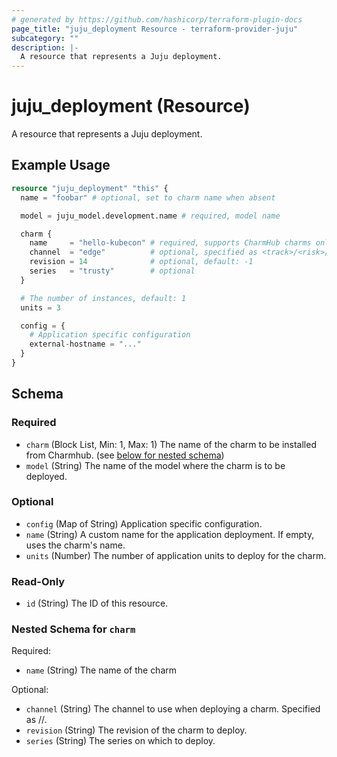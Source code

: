 ```yaml
---
# generated by https://github.com/hashicorp/terraform-plugin-docs
page_title: "juju_deployment Resource - terraform-provider-juju"
subcategory: ""
description: |-
  A resource that represents a Juju deployment.
---
```


# juju_deployment (Resource)

A resource that represents a Juju deployment.

## Example Usage

```terraform
resource "juju_deployment" "this" {
  name = "foobar" # optional, set to charm name when absent

  model = juju_model.development.name # required, model name

  charm {
    name     = "hello-kubecon" # required, supports CharmHub charms only
    channel  = "edge"          # optional, specified as <track>/<risk>/<branch>, default: latest/stable
    revision = 14              # optional, default: -1
    series   = "trusty"        # optional
  }

  # The number of instances, default: 1
  units = 3

  config = {
    # Application specific configuration
    external-hostname = "..."
  }
}
```

<!-- schema generated by tfplugindocs -->
## Schema

### Required

- `charm` (Block List, Min: 1, Max: 1) The name of the charm to be installed from Charmhub. (see [below for nested schema](#nestedblock--charm))
- `model` (String) The name of the model where the charm is to be deployed.

### Optional

- `config` (Map of String) Application specific configuration.
- `name` (String) A custom name for the application deployment. If empty, uses the charm's name.
- `units` (Number) The number of application units to deploy for the charm.

### Read-Only

- `id` (String) The ID of this resource.

<a id="nestedblock--charm"></a>
### Nested Schema for `charm`

Required:

- `name` (String) The name of the charm

Optional:

- `channel` (String) The channel to use when deploying a charm. Specified as <track>/<risk>/<branch>.
- `revision` (String) The revision of the charm to deploy.
- `series` (String) The series on which to deploy.



